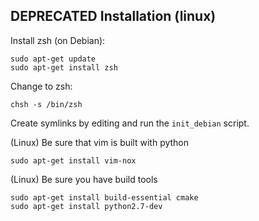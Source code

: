 ## DEPRECATED Installation (linux)

Install zsh (on Debian):

```
sudo apt-get update
sudo apt-get install zsh
```

Change to zsh:

```
chsh -s /bin/zsh
```

Create symlinks by editing and run the `init_debian` script.


(Linux) Be sure that vim is built with python

```
sudo apt-get install vim-nox
```


(Linux) Be sure you have build tools

```
sudo apt-get install build-essential cmake
sudo apt-get install python2.7-dev
```

